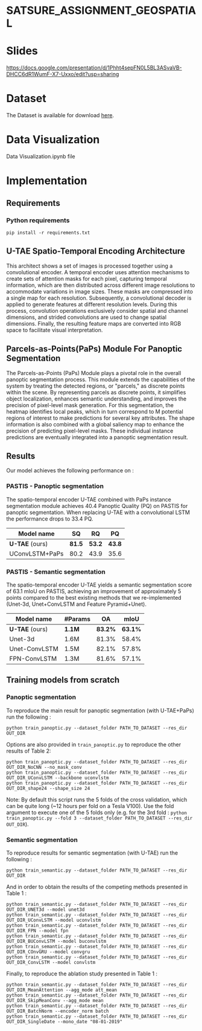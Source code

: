 # SATSURE_ASSIGNMENT_GEOSPATIAL

# Slides 
https://docs.google.com/presentation/d/1Phht4sepFN0L5BL3ASvaVB-DHCC6dR1WumF-X7-Uxxo/edit?usp=sharing

# Dataset
The Dataset is available for download [here](https://github.com/VSainteuf/pastis-benchmark). 

# Data Visualization
Data Visualization.ipynb file

# Implementation
## Requirements


### Python requirements

```setup
pip install -r requirements.txt
```

## U-TAE Spatio-Temporal Encoding Architecture
This architect shows a set of images is processed together using a convolutional encoder. A temporal encoder uses attention mechanisms to create sets of attention masks for each pixel, capturing temporal information, which are then distributed across different image resolutions to accommodate variations in image sizes. These masks are compressed into a single map for each resolution. Subsequently, a convolutional decoder is applied to generate features at different resolution levels. During this process, convolution operations exclusively consider spatial and channel dimensions, and strided convolutions are used to change spatial dimensions. Finally, the resulting feature maps are converted into RGB space to facilitate visual interpretation.


## Parcels-as-Points(PaPs) Module For Panoptic Segmentation
The Parcels-as-Points (PaPs) Module plays a pivotal role in the overall panoptic segmentation process. This module extends the capabilities of the system by treating the detected regions, or "parcels," as discrete points within the scene. By representing parcels as discrete points, it simplifies object localization, enhances semantic understanding, and improves the precision of pixel-level mask generation. For this segmentation, the heatmap identifies local peaks, which in turn correspond to M potential regions of interest to make predictions for several key attributes. The shape information is also combined with a global saliency map to enhance the precision of predicting pixel-level masks. These individual instance predictions are eventually integrated into a panoptic segmentation result.



## Results

Our model achieves the following performance on :

### PASTIS - Panoptic segmentation

The spatio-temporal encoder U-TAE combined with PaPs instance segmentation module achieves 40.4 Panoptic Quality (PQ) on PASTIS for panoptic segmentation. When replacing U-TAE with a convolutional LSTM the performance drops to 33.4 PQ.

| Model name         | SQ  | RQ | PQ|
| ------------------ |--- | --- |--- |
| **U-TAE** (ours)      | **81.5**|**53.2** |**43.8**|
| UConvLSTM+PaPs  | 80.2|   43.9   |  35.6|

### PASTIS - Semantic segmentation
The spatio-temporal encoder U-TAE yields a semantic segmentation score of 63.1 mIoU on PASTIS, achieving an improvement of approximately 5 points compared to the best existing methods that we re-implemented (Unet-3d, Unet+ConvLSTM and Feature Pyramid+Unet).


| Model name         | #Params| OA  |  mIoU |
| ------------------ |---- |---- | ---|
| **U-TAE**  (ours) |   **1.1M**|  **83.2%**    | **63.1%**|
| Unet-3d   | 1.6M|    81.3%    |  58.4%|
| Unet-ConvLSTM |1.5M  |     82.1%    |  57.8%|
| FPN-ConvLSTM  | 1.3M|    81.6%   |  57.1%|



## Training models from scratch

### Panoptic segmentation

To reproduce the main result for panoptic segmentation (with U-TAE+PaPs) run the following :

```train
python train_panoptic.py --dataset_folder PATH_TO_DATASET --res_dir OUT_DIR
```
Options are also provided in `train_panoptic.py` to reproduce the other results of Table 2:

```train
python train_panoptic.py --dataset_folder PATH_TO_DATASET --res_dir OUT_DIR_NoCNN --no_mask_conv
python train_panoptic.py --dataset_folder PATH_TO_DATASET --res_dir OUT_DIR_UConvLSTM --backbone uconvlstm
python train_panoptic.py --dataset_folder PATH_TO_DATASET --res_dir OUT_DIR_shape24 --shape_size 24
```

Note: By default this script runs the 5 folds of the cross validation, which can be quite long (~12 hours per fold on a Tesla V100). 
Use the fold argument to execute one of the 5 folds only 
(e.g. for the 3rd fold : `python train_panoptic.py --fold 3 --dataset_folder PATH_TO_DATASET --res_dir OUT_DIR`).

### Semantic segmentation

To reproduce results for semantic segmentation (with U-TAE) run the following :

```train
python train_semantic.py --dataset_folder PATH_TO_DATASET --res_dir OUT_DIR
```

And in order to obtain the results of the competing methods presented in Table 1 :

```train
python train_semantic.py --dataset_folder PATH_TO_DATASET --res_dir OUT_DIR_UNET3d --model unet3d
python train_semantic.py --dataset_folder PATH_TO_DATASET --res_dir OUT_DIR_UConvLSTM --model uconvlstm
python train_semantic.py --dataset_folder PATH_TO_DATASET --res_dir OUT_DIR_FPN --model fpn
python train_semantic.py --dataset_folder PATH_TO_DATASET --res_dir OUT_DIR_BUConvLSTM --model buconvlstm
python train_semantic.py --dataset_folder PATH_TO_DATASET --res_dir OUT_DIR_COnvGRU --model convgru
python train_semantic.py --dataset_folder PATH_TO_DATASET --res_dir OUT_DIR_ConvLSTM --model convlstm

```
Finally, to reproduce the ablation study presented in Table 1 :

```train
python train_semantic.py --dataset_folder PATH_TO_DATASET --res_dir OUT_DIR_MeanAttention --agg_mode att_mean
python train_semantic.py --dataset_folder PATH_TO_DATASET --res_dir OUT_DIR_SkipMeanConv --agg_mode mean
python train_semantic.py --dataset_folder PATH_TO_DATASET --res_dir OUT_DIR_BatchNorm --encoder_norm batch
python train_semantic.py --dataset_folder PATH_TO_DATASET --res_dir OUT_DIR_SingleDate --mono_date "08-01-2019"

```

